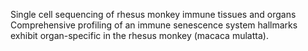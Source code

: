 Single cell sequencing of rhesus monkey immune tissues and organs
Comprehensive profiling of an immune senescence system hallmarks exhibit organ-specific in the rhesus monkey (macaca mulatta).
